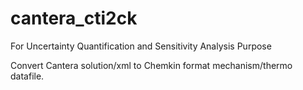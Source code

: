 # cantera_cti2ck
For Uncertainty Quantification and Sensitivity Analysis Purpose

Convert Cantera solution/xml to Chemkin format mechanism/thermo datafile.
